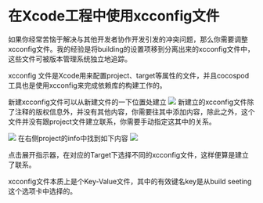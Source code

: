 # 在Xcode工程中使用xcconfig文件


如果你经常苦恼于解决与其他开发者协作开发引发的冲突问题，那么你需要调整xcconfig文件。我的经验是将building的设置项移到分离出来的xcconfig文件中，这些文件可被版本管理系统独立地追踪。

xcconfig 文件是Xcode用来配置project、target等属性的文件，并且cocospod工具也是使用xcconfig来完成依赖库的构建工作的。

新建xcconfig文件可以从新建文件的一下位置处建立
![](http://ww3.sinaimg.cn/large/4483e99egw1evmxorgh51j20kk0c5wg9.jpg)
新建立的xcconfig文件除了注释的版权信息外，并没有其他内容，你需要往其中添加内容，除此之外，这个文件并没有跟project文件建立联系，你需要手动指定这其中的关系。

![](http://ww1.sinaimg.cn/large/4483e99egw1evmxwqua49j20b70933z9.jpg)
在右侧project的info中找到如下内容
![](http://ww2.sinaimg.cn/large/4483e99egw1evmxx6utxlj20e203qq35.jpg)

点击展开指示器，在对应的Target下选择不同的xcconfig文件，这样便算是建立了联系。

xcconfig文件本质上是个Key-Value文件，其中的有效键名key是从build seeting这个选项卡中选择的。
